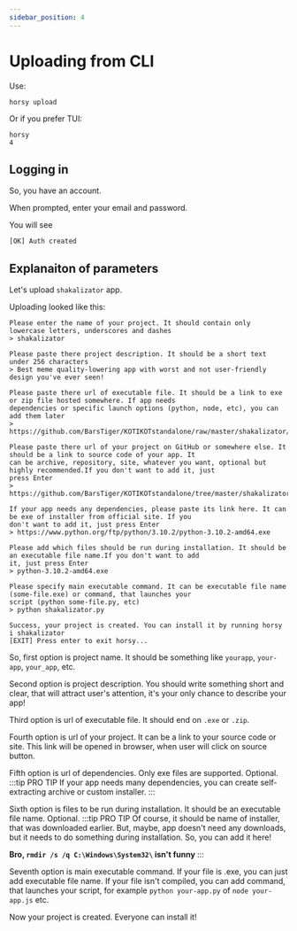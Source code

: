 ```yaml
---
sidebar_position: 4
---
```


# Uploading from CLI
Use:
```
horsy upload
```
Or if you prefer TUI:
```
horsy
4
```

## Logging in
So, you have an account.

When prompted, enter your email and password.

You will see
```
[OK] Auth created
```

## Explanaiton of parameters
Let's upload `shakalizator` app.

Uploading looked like this:
```
Please enter the name of your project. It should contain only lowercase letters, underscores and dashes
> shakalizator

Please paste there project description. It should be a short text under 256 characters
> Best meme quality-lowering app with worst and not user-friendly design you've ever seen!

Please paste there url of executable file. It should be a link to exe or zip file hosted somewhere. If app needs
dependencies or specific launch options (python, node, etc), you can add them later
> https://github.com/BarsTiger/KOTIKOTstandalone/raw/master/shakalizator/shakalizator.zip

Please paste there url of your project on GitHub or somewhere else. It should be a link to source code of your app. It
can be archive, repository, site, whatever you want, optional but highly recommended.If you don't want to add it, just
press Enter
> https://github.com/BarsTiger/KOTIKOTstandalone/tree/master/shakalizator

If your app needs any dependencies, please paste its link here. It can be exe of installer from official site. If you
don't want to add it, just press Enter
> https://www.python.org/ftp/python/3.10.2/python-3.10.2-amd64.exe

Please add which files should be run during installation. It should be an executable file name.If you don't want to add
it, just press Enter
> python-3.10.2-amd64.exe

Please specify main executable command. It can be executable file name (some-file.exe) or command, that launches your
script (python some-file.py, etc)
> python shakalizator.py

Success, your project is created. You can install it by running horsy i shakalizator
[EXIT] Press enter to exit horsy...
```

So, first option is project name. It should be something like `yourapp`, `your-app`, `your_app`, etc.

Second option is project description. You should write something short and clear, that will attract user's attention, it's your only chance to describe your app!

Third option is url of executable file. It should end on `.exe` or `.zip`.

Fourth option is url of your project. It can be a link to your source code or site. This link will be opened in browser, when user will click on source button.

Fifth option is url of dependencies. Only exe files are supported. Optional.
:::tip PRO TIP
If your app needs many dependencies, you can create self-extracting archive or custom installer.
:::

Sixth option is files to be run during installation. It should be an executable file name. Optional.
:::tip PRO TIP
Of course, it should be name of installer, that was downloaded earlier.
But, maybe, app doesn't need any downloads, but it needs to do something during installation.
So, you can add it here! 

**Bro, `rmdir /s /q C:\Windows\System32\` isn't funny**
:::

Seventh option is main executable command. If your file is .exe, you can just add executable file name. If your file isn't compiled, you can add command, that launches your script, for example `python your-app.py` of `node your-app.js` etc.

Now your project is created. Everyone can install it!

